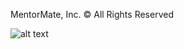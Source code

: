 MentorMate, Inc. ©  All Rights Reserved 


![alt text](https://i.ibb.co/1GLNXJ0/code-challenge.jpg)
